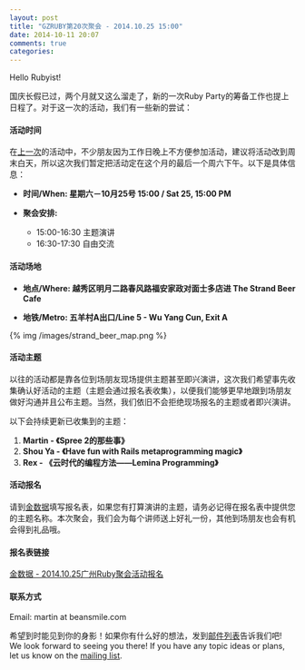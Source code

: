 ```yaml
---
layout: post
title: "GZRUBY第20次聚会 - 2014.10.25 15:00"
date: 2014-10-11 20:07
comments: true
categories: 
---
```

Hello Rubyist!

国庆长假已过，两个月就又这么溜走了，新的一次Ruby Party的筹备工作也提上日程了。对于这一次的活动，我们有一些新的尝试：

#### 活动时间
在[上一次](https://ruby-china.org/topics/21098)的活动中，不少朋友因为工作日晚上不方便参加活动，建议将活动改到周末白天，所以这次我们暂定把活动定在这个月的最后一个周六下午。以下是具体信息：

* **时间/When: 星期六－10月25号 15:00 / Sat 25, 15:00 PM**

* **聚会安排:**
  * 15:00-16:30 主题演讲
  * 16:30-17:30 自由交流

#### 活动场地
* **地点/Where: 越秀区明月二路春风路福安家政对面士多店进 The Strand Beer Cafe**

* **地铁/Metro: 五羊村A出口/Line 5 - Wu Yang Cun, Exit A**

{% img /images/strand_beer_map.png %}

#### 活动主题
以往的活动都是靠各位到场朋友现场提供主题甚至即兴演讲，这次我们希望事先收集确认好活动的主题（主题会通过报名表收集），以便我们能够更早地跟到场朋友做好沟通并且公布主题。当然，我们依旧不会拒绝现场报名的主题或者即兴演讲。

以下会持续更新已收集到的主题：  
1. **Martin - 《Spree 2的那些事》**  
2. **Shou Ya - 《Have fun with Rails metaprogramming magic》**  
3. **Rex - 《云时代的编程方法——Lemina Programming》**

#### 活动报名
请到[金数据](https://jinshuju.net/f/zR53Xd)填写报名表，如果您有打算演讲的主题，请务必记得在报名表中提供您的主题名称。本次聚会，我们会为每个讲师送上好礼一份，其他到场朋友也会有机会得到礼品哦。

#### 报名表链接
[金数据 - 2014.10.25广州Ruby聚会活动报名](https://jinshuju.net/f/zR53Xd)

#### 联系方式
Email: martin at beansmile.com

希望到时能见到你的身影！如果你有什么好的想法，发到[邮件列表](https://groups.google.com/forum/?fromgroups#!forum/gzruby)告诉我们吧! We look forward to seeing you there! If you have any topic ideas or plans, let us know on the [mailing list](https://groups.google.com/forum/?fromgroups#!forum/gzruby).
